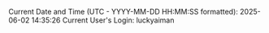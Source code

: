 Current Date and Time (UTC - YYYY-MM-DD HH:MM:SS formatted): 2025-06-02 14:35:26
Current User's Login: luckyaiman

